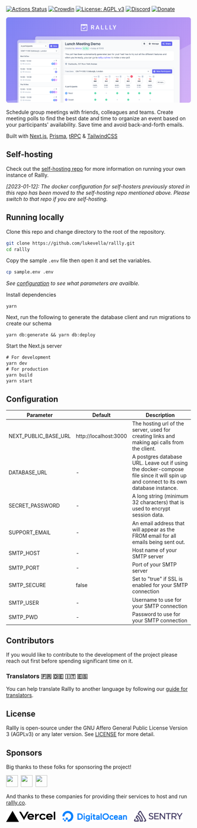 [![Actions Status](https://github.com/lukevella/rallly/workflows/ci/badge.svg?branch=main)](https://github.com/lukevella/rallly/actions)
[![Crowdin](https://badges.crowdin.net/rallly/localized.svg)](https://crowdin.com/project/rallly)
[![License: AGPL v3](https://img.shields.io/badge/License-AGPL_v3-orange.svg)](https://www.gnu.org/licenses/agpl-3.0)
[![Discord](https://img.shields.io/badge/-Join%20Chat-7289DA?logo=discord&logoColor=white)](https://discord.gg/uzg4ZcHbuM)
[![Donate](https://img.shields.io/badge/-Donate%20with%20Paypal-white?logo=paypal)](https://www.paypal.com/donate/?hosted_button_id=7QXP2CUBLY88E)

![hero](./docs/images/hero-image.png)

Schedule group meetings with friends, colleagues and teams. Create meeting polls to find the best date and time to organize an event based on your participants' availability. Save time and avoid back-and-forth emails.

Built with [Next.js](https://github.com/vercel/next.js/), [Prisma](https://github.com/prisma/prisma), [tRPC](https://github.com/trpc/trpc) & [TailwindCSS](https://github.com/tailwindlabs/tailwindcss)

## Self-hosting

Check out the [self-hosting repo](https://github.com/lukevella/rallly-selfhosted) for more information on running your own instance of Rallly.

_[2023-01-12]: The docker configuration for self-hosters previously stored in this repo has been moved to the self-hosting repo mentioned above. Please switch to that repo if you are self-hosting._

## Running locally

Clone this repo and change directory to the root of the repository.

```bash
git clone https://github.com/lukevella/rallly.git
cd rallly
```

Copy the sample `.env` file then open it and set the variables.

```bash
cp sample.env .env
```

_See [configuration](#configuration) to see what parameters are availble._

Install dependencies

```
yarn
```

Next, run the following to generate the database client and run migrations to create our schema

```
yarn db:generate && yarn db:deploy
```

Start the Next.js server

```
# For development
yarn dev
# For production
yarn build
yarn start
```

## Configuration

| Parameter            | Default                                        | Description                                                                                                                         |
| -------------------- | ---------------------------------------------- | ----------------------------------------------------------------------------------------------------------------------------------- |
| NEXT_PUBLIC_BASE_URL | http://localhost:3000                          | The hosting url of the server, used for creating links and making api calls from the client.                                        |
| DATABASE_URL         | - | A postgres database URL. Leave out if using the docker-compose file since it will spin up and connect to its own database instance. |
| SECRET_PASSWORD      | -                                              | A long string (minimum 32 characters) that is used to encrypt session data.                                                         |
| SUPPORT_EMAIL        | -                                              | An email address that will appear as the FROM email for all emails being sent out.                                                  |
| SMTP_HOST            | -                                              | Host name of your SMTP server                                                                                                       |
| SMTP_PORT            | -                                              | Port of your SMTP server                                                                                                            |
| SMTP_SECURE          | false                                          | Set to "true" if SSL is enabled for your SMTP connection                                                                            |
| SMTP_USER            | -                                              | Username to use for your SMTP connection                                                                                            |
| SMTP_PWD             | -                                              | Password to use for your SMTP connection                                                                                            |

## Contributors

If you would like to contribute to the development of the project please reach out first before spending significant time on it.

### Translators 🇫🇷 🇩🇪 🇮🇹 🇪🇸

You can help translate Rallly to another language by following our [guide for translators](https://github.com/lukevella/rallly/wiki/Guide-for-translators).

## License

Rallly is open-source under the GNU Affero General Public License Version 3 (AGPLv3) or any later version. See [LICENSE](LICENSE) for more detail.

## Sponsors

Big thanks to these folks for sponsoring the project!

<a href="https://github.com/cpnielsen" target="_blank"><img src="https://avatars.githubusercontent.com/u/1258576?v=4" width="32" height="32" /></a>&nbsp;
<a href="https://github.com/iamericfletcher" target="_blank"><img src="https://avatars.githubusercontent.com/u/64165327?v=4" width="32" height="32" /></a>&nbsp;
<a href="https://github.com/arcticFox-git" target="_blank"><img src="https://avatars.githubusercontent.com/u/86988982?v=4" width="32" height="32" /></a>&nbsp;

And thanks to these companies for providing their services to host and run [rallly.co](https://rallly.co).

<a href="https://vercel.com/?utm_source=rallly&utm_campaign=oss"><img src="/apps/web/public/vercel-logotype-dark.svg" alt="Powered by Vercel" height="30" /></a>
&nbsp;&nbsp;&nbsp;
<a href="https://m.do.co/c/f91efc9c9e50"><img src="/apps/web/public/digitalocean.svg" alt="Digital Ocean" height="30" /></a>
&nbsp;&nbsp;&nbsp;
<a href="https://sentry.io"><img src="/apps/web/public/sentry.svg" alt="Sentry" height="30" /></a>
